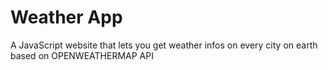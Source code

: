 # Weather App
 A JavaScript website that lets you get weather infos on every city on earth based on OPENWEATHERMAP API
